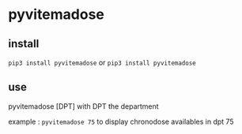 # pyvitemadose

## install

``pip3 install pyvitemadose``
or
``pip3 install pyvitemadose``

## use

pyvitemadose \[DPT\] with DPT the department

example : ``pyvitemadose 75`` to display chronodose availables in dpt 75
